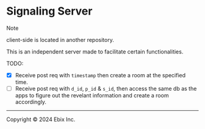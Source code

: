 # Signaling Server

> [!NOTE]
> client-side is located in another repository.

This is an independent server made to facilitate certain functionalities.

TODO:

- [x] Receive post req with `timestamp` then create a room at the specified time.
- [ ] Receive post req with `d_id`, `p_id` & `s_id`, then access the same db as the apps to figure out the revelant information and create a room accordingly.

---

Copyright © 2024 Ebix Inc.
